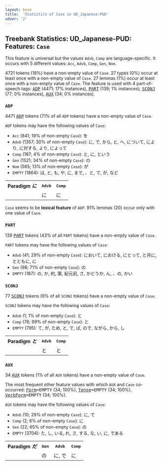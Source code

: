 ```yaml
---
layout: base
title:  'Statistics of Case in UD_Japanese-PUD'
udver: '2'
---
```


## Treebank Statistics: UD_Japanese-PUD: Features: `Case`

This feature is universal but the values `Advb`, `Comp` are language-specific.
It occurs with 5 different values: `Acc`, `Advb`, `Comp`, `Gen`, `Nom`.

4721 tokens (18%) have a non-empty value of `Case`.
27 types (0%) occur at least once with a non-empty value of `Case`.
27 lemmas (1%) occur at least once with a non-empty value of `Case`.
The feature is used with 4 part-of-speech tags: <tt><a href="ja_pud-pos-ADP.html">ADP</a></tt> (4471; 17% instances), <tt><a href="ja_pud-pos-PART.html">PART</a></tt> (139; 1% instances), <tt><a href="ja_pud-pos-SCONJ.html">SCONJ</a></tt> (77; 0% instances), <tt><a href="ja_pud-pos-AUX.html">AUX</a></tt> (34; 0% instances).

### `ADP`

4471 <tt><a href="ja_pud-pos-ADP.html">ADP</a></tt> tokens (71% of all `ADP` tokens) have a non-empty value of `Case`.

`ADP` tokens may have the following values of `Case`:

* `Acc` (841; 19% of non-empty `Case`): を
* `Advb` (1357; 30% of non-empty `Case`): に, で, から, と, へ, について, により, に対する, より, によって
* `Comp` (187; 4% of non-empty `Case`): と, に, という
* `Gen` (1521; 34% of non-empty `Case`): の
* `Nom` (565; 13% of non-empty `Case`): が
* `EMPTY` (1864): は, と, も, や, に, まで, 、と, で, が, など

<table>
  <tr><th>Paradigm <i>に</i></th><th><tt>Advb</tt></th><th><tt>Comp</tt></th></tr>
  <tr><td><tt></tt></td><td>に</td><td>に</td></tr>
</table>

`Case` seems to be **lexical feature** of `ADP`. 91% lemmas (20) occur only with one value of `Case`.

### `PART`

139 <tt><a href="ja_pud-pos-PART.html">PART</a></tt> tokens (43% of all `PART` tokens) have a non-empty value of `Case`.

`PART` tokens may have the following values of `Case`:

* `Advb` (41; 29% of non-empty `Case`): において, における, にとって, と共に, とともに, に
* `Gen` (98; 71% of non-empty `Case`): の
* `EMPTY` (187): の, か, 約, 第, 紀元前, さ, かどうか, ん, 、の, かい

### `SCONJ`

77 <tt><a href="ja_pud-pos-SCONJ.html">SCONJ</a></tt> tokens (9% of all `SCONJ` tokens) have a non-empty value of `Case`.

`SCONJ` tokens may have the following values of `Case`:

* `Advb` (1; 1% of non-empty `Case`): と
* `Comp` (76; 99% of non-empty `Case`): と
* `EMPTY` (795): て, が, ため, と, で, ば, ので, ながら, から, し

<table>
  <tr><th>Paradigm <i>と</i></th><th><tt>Advb</tt></th><th><tt>Comp</tt></th></tr>
  <tr><td><tt></tt></td><td>と</td><td>と</td></tr>
</table>

### `AUX`

34 <tt><a href="ja_pud-pos-AUX.html">AUX</a></tt> tokens (1% of all `AUX` tokens) have a non-empty value of `Case`.

The most frequent other feature values with which `AUX` and `Case` co-occurred: <tt><a href="ja_pud-feat-Form.html">Form</a></tt><tt>=EMPTY</tt> (34; 100%), <tt><a href="ja_pud-feat-Tense.html">Tense</a></tt><tt>=EMPTY</tt> (34; 100%), <tt><a href="ja_pud-feat-VerbForm.html">VerbForm</a></tt><tt>=EMPTY</tt> (34; 100%).

`AUX` tokens may have the following values of `Case`:

* `Advb` (10; 29% of non-empty `Case`): に, で
* `Comp` (2; 6% of non-empty `Case`): に
* `Gen` (22; 65% of non-empty `Case`): の
* `EMPTY` (3704): た, し, いる, れ, さ, する, な, い, に, である

<table>
  <tr><th>Paradigm <i>だ</i></th><th><tt>Gen</tt></th><th><tt>Advb</tt></th><th><tt>Comp</tt></th></tr>
  <tr><td><tt></tt></td><td>の</td><td>に, で</td><td>に</td></tr>
</table>

